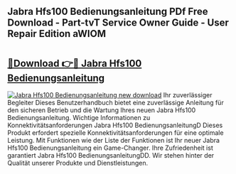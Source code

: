 ## Jabra Hfs100 Bedienungsanleitung PDf Free Download - Part-tvT Service Owner Guide - User Repair Edition aWIOM

# <h2><a href="http://df34c8t.blite.top/?on=Jabra+Hfs100+Bedienungsanleitung">🔗Download 👉🔴 Jabra Hfs100 Bedienungsanleitung</a></h2>

[![Jabra Hfs100 Bedienungsanleitung new download](https://i.imgur.com/lujVjoI.png)](http://df34c8t.blite.top/?on=Jabra+Hfs100+Bedienungsanleitung)
Ihr zuverlässiger Begleiter Dieses Benutzerhandbuch bietet eine zuverlässige Anleitung für den sicheren Betrieb und die Wartung Ihres neuen Jabra Hfs100 Bedienungsanleitung. Wichtige Informationen zu Konnektivitätsanforderungen Jabra Hfs100 BedienungsanleitungD Dieses Produkt erfordert spezielle Konnektivitätsanforderungen für eine optimale Leistung. Mit Funktionen wie der Liste der Funktionen ist Ihr neuer Jabra Hfs100 Bedienungsanleitung ein Game-Changer. Ihre Zufriedenheit ist garantiert Jabra Hfs100 BedienungsanleitungDD. Wir stehen hinter der Qualität unserer Produkte und Dienstleistungen.
